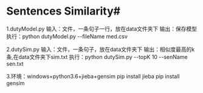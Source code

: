 # Sentences Similarity#

1.dutyModel.py
输入：文件，一条句子一行，放在data文件夹下
输出：保存模型
执行：python dutyModel.py --fileName med.csv

2.dutySim.py
输入：文件，一条句子，放在data文件夹下
输出：相似度最高的k条,在data文件夹下sim.txt
执行：python dutySim.py --topK 10 --senName sen.txt

3.环境：windows+python3.6+jieba+gensim
      pip install jieba
      pip install gensim